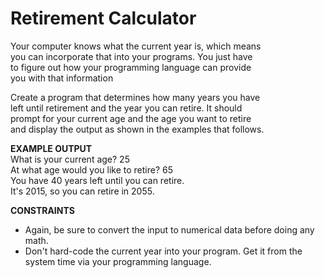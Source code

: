 # Retirement Calculator

Your computer knows what the current year is, which means\
you can incorporate that into your programs. You just have\
to figure out how your programming language can provide \
you with that information

Create a program that determines how many years you have\
left until retirement and the year you can retire. It should \
prompt for your current age and the age you want to retire\
and display the output as shown in the examples that follows.

<b>EXAMPLE OUTPUT</b>\
What is your current age? 25\
At what age would you like to retire? 65\
You have 40 years left until you can retire.\
It's 2015, so you can retire in 2055.

<b>CONSTRAINTS</b>
- Again, be sure to convert the input to numerical data before doing any math.
- Don't hard-code the current year into your program.
 Get it from the system time via your programming language.
